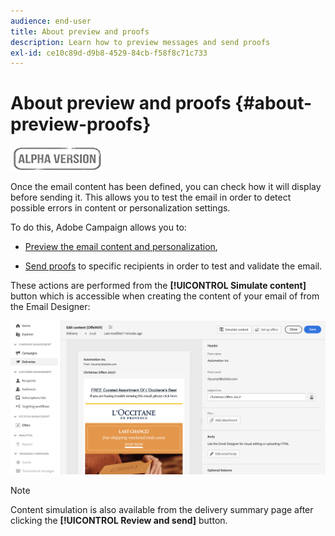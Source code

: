 ```yaml
---
audience: end-user
title: About preview and proofs
description: Learn how to preview messages and send proofs
exl-id: ce10c89d-d9b8-4529-84cb-f58f8c71c733
---
```

# About preview and proofs {#about-preview-proofs}

![](../assets/do-not-localize/badge.png)

Once the email content has been defined, you can check how it will display before sending it. This allows you to test the email in order to detect possible errors in content or personalization settings.

To do this, Adobe Campaign allows you to:

* [Preview the email content and personalization](#preview),
<!--* [Check the email rendering](#rendering) in popular desktop, mobile and web-based clients,-->
* [Send proofs](#send-proofs) to specific recipients in order to test and validate the email.

These actions are performed from the **[!UICONTROL Simulate content]** button which is accessible when creating the content of your email of from the Email Designer:

![](assets/simulate.png)

>[!NOTE]
>
>Content simulation is also available from the delivery summary page after clicking the **[!UICONTROL Review and send]** button.
